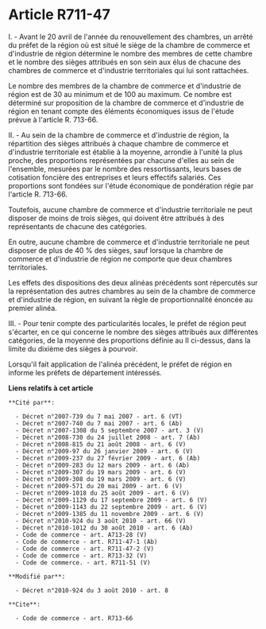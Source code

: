 # Article R711-47

I. - Avant le 20 avril de l'année du renouvellement des chambres, un arrêté du préfet de la région où est situé le siège de
la chambre de commerce et d'industrie de région détermine le nombre des membres de cette chambre et le nombre des sièges
attribués en son sein aux élus de chacune des chambres de commerce et d'industrie territoriales qui lui sont rattachées.

Le nombre des membres de la chambre de commerce et d'industrie de région est de 30 au minimum et de 100 au maximum. Ce nombre
est déterminé sur proposition de la chambre de commerce et d'industrie de région en tenant compte des éléments économiques
issus de l'étude prévue à l'article R. 713-66.

II. - Au sein de la chambre de commerce et d'industrie de région, la répartition des sièges attribués à chaque chambre de
commerce et d'industrie territoriale est établie à la moyenne, arrondie à l'unité la plus proche, des proportions
représentées par chacune d'elles au sein de l'ensemble, mesurées par le nombre des ressortissants, leurs bases de cotisation
foncière des entreprises et leurs effectifs salariés. Ces proportions sont fondées sur l'étude économique de pondération
régie par l'article R. 713-66.

Toutefois, aucune chambre de commerce et d'industrie territoriale ne peut disposer de moins de trois sièges, qui doivent être
attribués à des représentants de chacune des catégories.

En outre, aucune chambre de commerce et d'industrie territoriale ne peut disposer de plus de 40 % des sièges, sauf lorsque la
chambre de commerce et d'industrie de région ne comporte que deux chambres territoriales.

Les effets des dispositions des deux alinéas précédents sont répercutés sur la représentation des autres chambres au sein de
la chambre de commerce et d'industrie de région, en suivant la règle de proportionnalité énoncée au premier alinéa.

III. - Pour tenir compte des particularités locales, le préfet de région peut s'écarter, en ce qui concerne le nombre des
sièges attribués aux différentes catégories, de la moyenne des proportions définie au II ci-dessus, dans la limite du dixième
des sièges à pourvoir.

Lorsqu'il fait application de l'alinéa précédent, le préfet de région en informe les préfets de département intéressés.

**Liens relatifs à cet article**

	**Cité par**:

	  - Décret n°2007-739 du 7 mai 2007 - art. 6 (VT)
	  - Décret n°2007-740 du 7 mai 2007 - art. 6 (Ab)
	  - Décret n°2007-1308 du 5 septembre 2007 - art. 3 (V)
	  - Décret n°2008-730 du 24 juillet 2008 - art. 7 (Ab)
	  - Décret n°2008-815 du 21 août 2008 - art. 6 (V)
	  - Décret n°2009-97 du 26 janvier 2009 - art. 6 (V)
	  - Décret n°2009-237 du 27 février 2009 - art. 6 (Ab)
	  - Décret n°2009-283 du 12 mars 2009 - art. 6 (Ab)
	  - Décret n°2009-307 du 19 mars 2009 - art. 6 (V)
	  - Décret n°2009-308 du 19 mars 2009 - art. 6 (V)
	  - Décret n°2009-571 du 20 mai 2009 - art. 6 (V)
	  - Décret n°2009-1018 du 25 août 2009 - art. 6 (V)
	  - Décret n°2009-1129 du 17 septembre 2009 - art. 6 (V)
	  - Décret n°2009-1143 du 22 septembre 2009 - art. 6 (V)
	  - Décret n°2009-1385 du 11 novembre 2009 - art. 6 (V)
	  - Décret n°2010-924 du 3 août 2010 - art. 66 (V)
	  - Décret n°2010-1012 du 30 août 2010 - art. 6 (Ab)
	  - Code de commerce - art. A713-28 (V)
	  - Code de commerce - art. R711-47-1 (Ab)
	  - Code de commerce - art. R711-47-2 (V)
	  - Code de commerce - art. R713-32 (V)
	  - Code de commerce. - art. R711-51 (V)

	**Modifié par**:

	  - Décret n°2010-924 du 3 août 2010 - art. 8

	**Cite**:

	  - Code de commerce - art. R713-66

